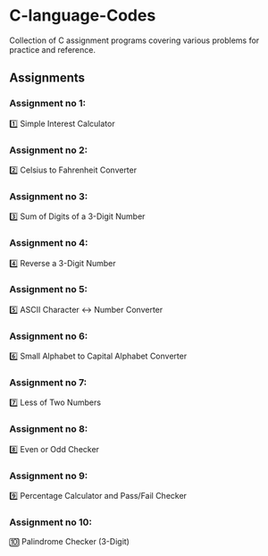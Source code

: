 # C-language-Codes
Collection of C assignment programs covering various problems for practice and reference.


## Assignments

### Assignment no 1:
1️⃣ Simple Interest Calculator

### Assignment no 2:
2️⃣ Celsius to Fahrenheit Converter

### Assignment no 3:
3️⃣ Sum of Digits of a 3-Digit Number

### Assignment no 4:
4️⃣ Reverse a 3-Digit Number

### Assignment no 5:
5️⃣ ASCII Character ↔ Number Converter

### Assignment no 6:
6️⃣ Small Alphabet to Capital Alphabet Converter

### Assignment no 7:
7️⃣ Less of Two Numbers

### Assignment no 8:
8️⃣ Even or Odd Checker

### Assignment no 9:
9️⃣ Percentage Calculator and Pass/Fail Checker

### Assignment no 10:
🔟 Palindrome Checker (3-Digit)